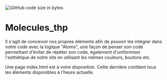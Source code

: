 ![GitHub code size in bytes](https://img.shields.io/github/languages/code-size/rockethelll/Molecules_thp)

# Molecules_thp

Il s'agit de concevoir nos propres éléments afin de pouvoir les intégrer dans notre code avec la logique "Atoms", une façon de penser son code permettant 
d'éviter de répéter son code, également d'uniformiser l'esthétique de notre site en utilisant les mêmes couleurs, boutons etc.

Une page index.html est à votre disposition. Cette dernière contitent tous les éléments disponibles à l'heure actuelle.
